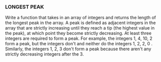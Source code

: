### LONGEST PEAK

Write a function that takes in an array of integers and returns the length of the longest peak in the array. A peak is defined as adjacent integers in the array that are strictly increasing until they reach a tip (the highest value in the peak), at which point they become strictly decreasing. At least three integers are required to form a peak.
For example, the integers 1, 4, 10, 2 form a peak, but the integers don't and neither do the integers 1, 2, 2, 0 . Similarly, the integers 1, 2, 3 don't form a peak because there aren't any strictly decreasing integers after the 3.
